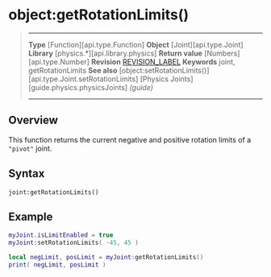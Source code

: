 # object:getRotationLimits()

> --------------------- ------------------------------------------------------------------------------------------
> __Type__              [Function][api.type.Function]
> __Object__            [Joint][api.type.Joint]
> __Library__           [physics.*][api.library.physics]
> __Return value__      [Numbers][api.type.Number]
> __Revision__          [REVISION_LABEL](REVISION_URL)
> __Keywords__          joint, getRotationLimits
> __See also__          [object:setRotationLimits()][api.type.Joint.setRotationLimits]
>								[Physics Joints][guide.physics.physicsJoints] _(guide)_
> --------------------- ------------------------------------------------------------------------------------------


## Overview

This function returns the current negative and positive rotation limits of a `"pivot"` joint.

## Syntax

	joint:getRotationLimits()
	

## Example

``````lua
myJoint.isLimitEnabled = true
myJoint:setRotationLimits( -45, 45 )

local negLimit, posLimit = myJoint:getRotationLimits()
print( negLimit, posLimit )
``````

